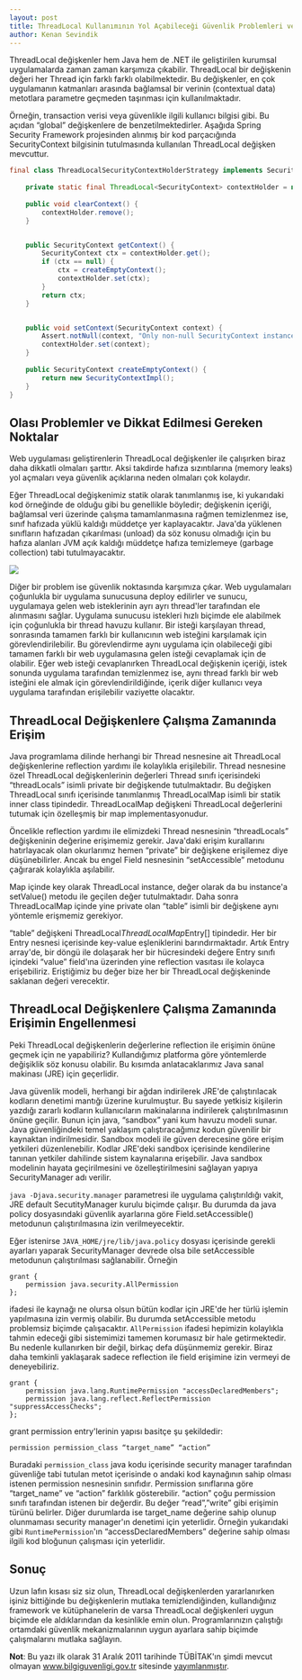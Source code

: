 ```yaml
---
layout: post
title: ThreadLocal Kullanımının Yol Açabileceği Güvenlik Problemleri ve Alınabilecek Önlemler
author: Kenan Sevindik
---
```


ThreadLocal değişkenler hem Java hem de .NET ile geliştirilen kurumsal uygulamalarda zaman zaman karşımıza çıkabilir. 
ThreadLocal bir değişkenin değeri her Thread için farklı farklı olabilmektedir. Bu değişkenler, en çok uygulamanın 
katmanları arasında bağlamsal bir verinin (contextual data) metotlara parametre geçmeden taşınması için kullanılmaktadır.

Örneğin, transaction verisi veya güvenlikle ilgili kullanıcı bilgisi gibi. Bu açıdan “global” değişkenlere de 
benzetilmektedirler. Aşağıda Spring Security Framework projesinden alınmış bir kod parçacığında SecurityContext bilgisinin
tutulmasında kullanılan ThreadLocal değişken mevcuttur.

```java
final class ThreadLocalSecurityContextHolderStrategy implements SecurityContextHolderStrategy {
    
    private static final ThreadLocal<SecurityContext> contextHolder = new ThreadLocal<SecurityContext>();
    
    public void clearContext() {
        contextHolder.remove();
    }


    public SecurityContext getContext() {
        SecurityContext ctx = contextHolder.get();
        if (ctx == null) {
            ctx = createEmptyContext();
            contextHolder.set(ctx);
        }
        return ctx;
    }


    public void setContext(SecurityContext context) {
        Assert.notNull(context, "Only non-null SecurityContext instances are permitted");
        contextHolder.set(context);
    }
    
    public SecurityContext createEmptyContext() {
        return new SecurityContextImpl();
    }
}
```

## Olası Problemler ve Dikkat Edilmesi Gereken Noktalar

Web uygulaması geliştirenlerin ThreadLocal değişkenler ile çalışırken biraz daha dikkatli olmaları şarttır. Aksi takdirde 
hafıza sızıntılarına (memory leaks) yol açmaları veya güvenlik açıklarına neden olmaları çok kolaydır.

Eğer ThreadLocal değişkenimiz statik olarak tanımlanmış ise, ki yukarıdaki kod örneğinde de olduğu gibi bu genellikle 
böyledir; değişkenin içeriği, bağlamsal veri üzerinde çalışma tamamlanmasına rağmen temizlenmez ise, sınıf hafızada yüklü 
kaldığı müddetçe yer kaplayacaktır. Java'da yüklenen sınıfların hafızadan çıkarılması (unload) da söz konusu olmadığı için 
bu hafıza alanları JVM açık kaldığı müddetçe hafıza temizlemeye (garbage collection) tabi tutulmayacaktır.

![](http://kenansevindik.com/assets/images/tubitak_threadlocal_01.jpg)

Diğer bir problem ise güvenlik noktasında karşımıza çıkar. Web uygulamaları çoğunlukla bir uygulama sunucusuna deploy 
edilirler ve sunucu, uygulamaya gelen web isteklerinin ayrı ayrı thread'ler tarafından ele alınmasını sağlar. Uygulama 
sunucusu istekleri hızlı biçimde ele alabilmek için çoğunlukla bir thread havuzu kullanır. Bir isteği karşılayan thread, 
sonrasında tamamen farklı bir kullanıcının web isteğini karşılamak için görevlendirilebilir. Bu görevlendirme aynı 
uygulama için olabileceği gibi tamamen farklı bir web uygulamasına gelen isteği cevaplamak için de olabilir. Eğer web 
isteği cevaplanırken ThreadLocal değişkenin içeriği, istek sonunda uygulama tarafından temizlenmez ise, aynı thread farklı
bir web isteğini ele almak için görevlendirildiğinde, içerik diğer kullanıcı veya uygulama tarafından erişilebilir 
vaziyette olacaktır.

## ThreadLocal Değişkenlere Çalışma Zamanında Erişim

Java programlama dilinde herhangi bir Thread nesnesine ait ThreadLocal değişkenlerine reflection yardımı ile kolaylıkla 
erişilebilir. Thread nesnesine özel ThreadLocal değişkenlerinin değerleri Thread sınıfı içerisindeki “threadLocals” isimli
private bir değişkende tutulmaktadır. Bu değişken ThreadLocal sınıfı içerisinde tanımlanmış ThreadLocalMap isimli bir 
statik inner class tipindedir. ThreadLocalMap değişkeni ThreadLocal değerlerini tutumak için özelleşmiş bir map 
implementasyonudur.

Öncelikle reflection yardımı ile elimizdeki Thread nesnesinin “threadLocals” değişkeninin değerine erişimemiz gerekir.
Java'daki erişim kurallarını hatırlayacak olan okurlarımız hemen “private” bir değişkene erişilemez diye düşünebilirler.
Ancak bu engel Field nesnesinin “setAccessible” metodunu çağırarak kolaylıkla aşılabilir.

Map içinde key olarak ThreadLocal instance, değer olarak da bu instance'a setValue() metodu ile geçilen değer tutulmaktadır.
Daha sonra ThreadLocalMap içinde yine private olan “table” isimli bir değişkene aynı yöntemle erişmemiz gerekiyor.

“table” değişkeni ThreadLocal$ThreadLocalMap$Entry[] tipindedir. Her bir Entry nesnesi içerisinde key-value eşleniklerini 
barındırmaktadır. Artık Entry array'de, bir döngü ile dolaşarak her bir hücresindeki değere Entry sınıfı içindeki “value” 
field'ına üzerinden yine reflection vasıtası ile kolayca erişebiliriz. Eriştiğimiz bu değer bize her bir ThreadLocal 
değişkeninde saklanan değeri verecektir.

## ThreadLocal Değişkenlere Çalışma Zamanında Erişimin Engellenmesi

Peki ThreadLocal değişkenlerin değerlerine reflection ile erişimin önüne geçmek için ne yapabiliriz? Kullandığımız platforma
göre yöntemlerde değişiklik söz konusu olabilir. Bu kısımda anlatacaklarımız Java sanal makinası (JRE) için geçerlidir.

Java güvenlik modeli, herhangi bir ağdan indirilerek JRE'de çalıştırılacak kodların denetimi mantığı üzerine kurulmuştur. 
Bu sayede yetkisiz kişilerin yazdığı zararlı kodların kullanıcıların makinalarına indirilerek çalıştırılmasının önüne 
geçilir. Bunun için java, “sandbox” yani kum havuzu modeli sunar. Java güvenliğindeki temel yaklaşım çalıştıracağımız
kodun güvenilir bir kaynaktan indirilmesidir. Sandbox modeli ile güven derecesine göre erişim yetkileri düzenlenebilir. 
Kodlar JRE'deki sandbox içerisinde kendilerine tanınan yetkiler dahilinde sistem kaynalarına erişebilir. Java sandbox 
modelinin hayata geçirilmesini ve özelleştirilmesini sağlayan yapıya SecurityManager adı verilir.

`java -Djava.security.manager` parametresi ile uygulama çalıştırıldığı vakit, JRE default SecutityManager kurulu biçimde
çalışır. Bu durumda da java policy dosyasındaki güvenlik ayarlarına göre  Field.setAccessible() metodunun çalıştırılmasına
izin verilmeyecektir.

Eğer istenirse `JAVA_HOME/jre/lib/java.policy` dosyası içerisinde gerekli ayarları yaparak SecurityManager devrede olsa 
bile setAccessible metodunun çalıştırılması sağlanabilir. Örneğin 

```code
grant {
    permission java.security.AllPermission
};
```

ifadesi ile kaynağı ne olursa olsun bütün kodlar için JRE'de her türlü işlemin yapılmasına izin vermiş olabilir. 
Bu durumda setAccessible metodu problemsiz biçimde çalışacaktır. `AllPermission` ifadesi hepimizin kolaylıkla tahmin 
edeceği gibi sistemimizi tamemen korumasız bir hale getirmektedir. Bu nedenle kullanırken bir değil, birkaç defa düşünmemiz
gerekir. Biraz daha temkinli yaklaşarak sadece reflection ile field erişimine izin vermeyi de deneyebiliriz.

```code
grant {
    permission java.lang.RuntimePermission "accessDeclaredMembers";
    permission java.lang.reflect.ReflectPermission "suppressAccessChecks";
};
```

grant permission entry'lerinin yapısı basitçe şu şekildedir:

```code
permission permission_class “target_name” “action”
```

Buradaki `permission_class` java kodu içerisinde security manager tarafından güvenliğe tabi tutulan metot içerisinde o
andaki kod kaynağının sahip olması istenen permission nesnesinin sınıfıdır. Permission sınıflarına göre “target_name” ve 
“action” farklılık gösterebilir. “action” çoğu permission sınıfı tarafından istenen bir değerdir. Bu değer “read”,”write”
gibi erişimin türünü belirler. Diğer durumlarda ise target_name değerine sahip olunup olunmaması security manager'ın 
denetimi için yeterlidir. Örneğin yukarıdaki gibi `RuntimePermission`'ın “accessDeclaredMembers” değerine sahip olması 
ilgili kod bloğunun çalışması için yeterlidir.

## Sonuç

Uzun lafın kısası siz siz olun, ThreadLocal değişkenlerden yararlanırken işiniz bittiğinde bu değişkenlerin mutlaka 
temizlendiğinden, kullandığınız framework ve kütüphanelerin de varsa ThreadLocal değişkenleri uygun biçimde ele 
aldıklarından da kesinlikle emin olun. Programlarınızın çalıştığı ortamdaki güvenlik mekanizmalarının uygun ayarlara 
sahip biçimde çalışmalarını mutlaka sağlayın.


**Not**: Bu yazı ilk olarak 31 Aralık 2011 tarihinde TÜBİTAK'ın şimdi mevcut olmayan www.bilgiguvenligi.gov.tr sitesinde
[yayımlanmıştır](https://web.archive.org/web/20120126004653/http://www.bilgiguvenligi.gov.tr/yazilim-guvenligi/threadlocal-kullaniminin-yol-acabilecegi-guvenlik-problemleri-ve-alinabilecek-onlemler.html).
